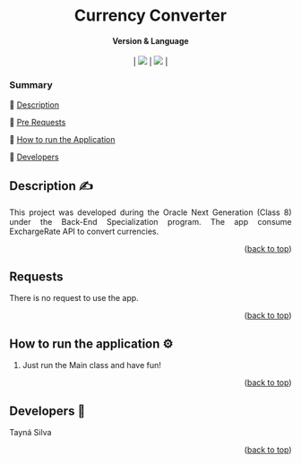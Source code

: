
<a id="readme-top"></a>
<p align="center">

<h1 align="center">Currency Converter</h1> 

  <h4 align="center"> Version & Language </h4>
  <p align="center">
  | <img src="https://img.shields.io/badge/version-4-blue"> | <img src="https://img.shields.io/badge/language-Java%2021.07-orange
"> |
</p>

### Summary

:seedling: [Description](#Description)

:seedling: [Pre Requests](#requests)

:seedling: [How to run the Application](#How-to-run-the-application)

:seedling: [Developers](#developers)


## Description :writing_hand:

<p align="justify">
This project was developed during the Oracle Next Generation (Class 8) under the Back-End Specialization program.
The app consume ExchargeRate API to convert currencies.
</p>
<p align="right">(<a href="#readme-top">back to top</a>)</p>

## Requests

<p align="justify">
  There is no request to use the app. 
</p>
<p align="right">(<a href="#readme-top">back to top</a>)</p>

## How to run the application :gear:

<p align="justify">
  <ol>
  <li> Just run the Main class and have fun!</li>
  </ol>
<p align="right">(<a href="#readme-top">back to top</a>)</p>


## Developers :clap:
Tayná Silva

<p align="right">(<a href="#readme-top">back to top</a>)</p>
